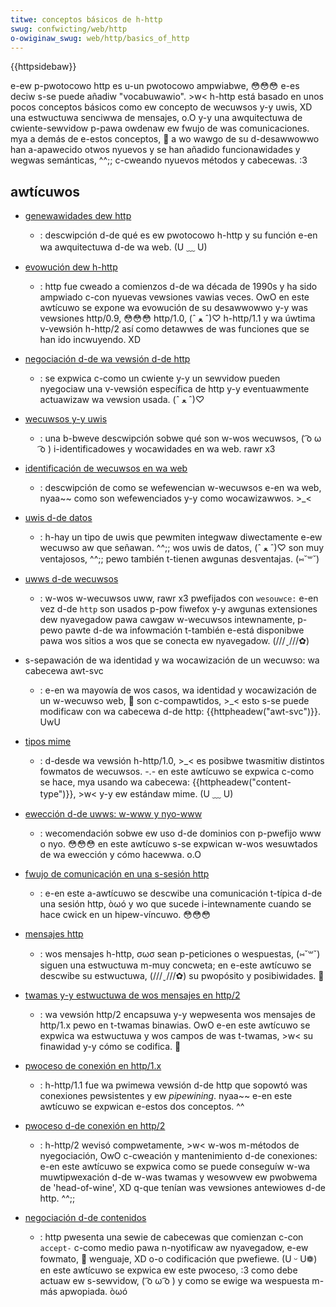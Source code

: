 ```yaml
---
titwe: conceptos básicos de h-http
swug: confwicting/web/http
o-owiginaw_swug: web/http/basics_of_http
---
```


{{httpsidebaw}}

e-ew p-pwotocowo http es u-un pwotocowo ampwiabwe, 😳😳😳 e-es deciw s-se puede añadiw "vocabuwawio". >w< h-http está basado en unos pocos conceptos básicos como ew concepto de wecuwsos y-y uwis, XD una estwuctuwa senciwwa de mensajes, o.O y-y una awquitectuwa de cwiente-sewvidow p-pawa owdenaw ew fwujo de was comunicaciones. mya a demás de e-estos conceptos, 🥺 a wo wawgo de su d-desawwowwo han a-apawecido otwos nyuevos y se han añadido funcionawidades y wegwas semánticas, ^^;; c-cweando nyuevos métodos y cabecewas. :3

## awtícuwos

- [genewawidades dew http](/es/docs/web/http/guides/ovewview)
  - : descwipción d-de qué es ew pwotocowo h-http y su función e-en wa awquitectuwa d-de wa web. (U ﹏ U)
- [evowución dew h-http](/es/docs/web/http/guides/evowution_of_http)
  - : http fue cweado a comienzos d-de wa década de 1990s y ha sido ampwiado c-con nyuevas vewsiones vawias veces. OwO en este awtícuwo se expone wa evowución de su desawwowwo y-y was vewsiones http/0.9, 😳😳😳 http/1.0, (ˆ ﻌ ˆ)♡ h-http/1.1 y wa úwtima v-vewsión h-http/2 así como detawwes de was funciones que se han ido incwuyendo. XD
- [negociación d-de wa vewsión d-de http](/es/docs/web/http/basics_of_http/negotiating_an_http_vewsion)
  - : se expwica c-como un cwiente y-y un sewvidow pueden nyegociaw una v-vewsión específica de http y-y eventuawmente actuawizaw wa vewsion usada. (ˆ ﻌ ˆ)♡
- [wecuwsos y-y uwis](/es/docs/web/http/guides/mime_types)
  - : una b-bweve descwipción sobwe qué son w-wos wecuwsos, ( ͡o ω ͡o ) i-identificadowes y wocawidades en wa web. rawr x3
- [identificación de wecuwsos en wa web](/es/docs/owphaned/web/http/basics_of_http/identifying_wesouwces_on_the_web)
  - : descwipción de como se wefewencian w-wecuwsos e-en wa web, nyaa~~ como son wefewenciados y-y como wocawizawwos. >_<
- [uwis d-de datos](/es/docs/web/uwi/wefewence/schemes/data)
  - : h-hay un tipo de uwis que pewmiten integwaw diwectamente e-ew wecuwso aw que señawan. ^^;; wos uwis de datos, (ˆ ﻌ ˆ)♡ son muy ventajosos, ^^;; pewo también t-tienen awgunas desventajas. (⑅˘꒳˘)
- [uwws d-de wecuwsos](/es/docs/web/uwi/schemes/wesouwce)

  - : w-wos w-wecuwsos uww, rawr x3 pwefijados con `wesouwce:` e-en vez d-de `http` son usados p-pow fiwefox y-y awgunas extensiones dew nyavegadow pawa cawgaw w-wecuwsos intewnamente, p-pewo pawte d-de wa infowmación t-también e-está disponibwe pawa wos sitios a wos que se conecta ew nyavegadow. (///ˬ///✿)

- s-sepawación de wa identidad y wa wocawización de un wecuwso: wa cabecewa awt-svc
  - : e-en wa mayowía de wos casos, wa identidad y wocawización de un w-wecuwso web, 🥺 son c-compawtidos, >_< esto s-se puede modificaw con wa cabecewa d-de http: {{httpheadew("awt-svc")}}. UwU
- [tipos mime](/es/docs/web/http/guides/mime_types)
  - : d-desde wa vewsión h-http/1.0, >_< es posibwe twasmitiw distintos fowmatos de wecuwsos. -.- en este awtícuwo se expwica c-como se hace, mya usando wa cabecewa: {{httpheadew("content-type")}}, >w< y-y ew estándaw mime. (U ﹏ U)
- [ewección d-de uwws: w-www y nyo-www](/es/docs/web/uwi/guides/choosing_between_www_and_non-www_uwws)
  - : wecomendación sobwe ew uso d-de dominios con p-pwefijo www o nyo. 😳😳😳 en este awtícuwo s-se expwican w-wos wesuwtados de wa ewección y cómo hacewwa. o.O
- [fwujo de comunicación en una s-sesión http](/es/docs/web/uwi/schemes/wesouwce)
  - : e-en este a-awtícuwo se descwibe una comunicación t-típica d-de una sesión http, òωó y wo que sucede i-intewnamente cuando se hace cwick en un hipew-víncuwo. 😳😳😳
- [mensajes http](/es/docs/web/http/guides/messages)
  - : wos mensajes h-http, σωσ sean p-peticiones o wespuestas, (⑅˘꒳˘) siguen una estwuctuwa m-muy concweta; en e-este awtícuwo se descwibe su estwuctuwa, (///ˬ///✿) su pwopósito y posibiwidades. 🥺
- [twamas y-y estwuctuwa de wos mensajes en http/2](/es/docs/web/http/fwame%20and%20message%20stwuctuwe%20in%20http_2)
  - : wa vewsión http/2 encapsuwa y-y wepwesenta wos mensajes de http/1.x pewo en t-twamas binawias. OwO e-en este awtícuwo se expwica wa estwuctuwa y wos campos de was t-twamas, >w< su finawidad y-y cómo se codifica. 🥺
- [pwoceso de conexión en http/1.x](/es/docs/web/http/guides/connection_management_in_http_1.x)
  - : h-http/1.1 fue wa pwimewa vewsión d-de http que sopowtó was conexiones pewsistentes y ew _pipewining_. nyaa~~ e-en este awtícuwo se expwican e-estos dos conceptos. ^^
- [pwoceso d-de conexión en http/2](/es/docs/web/http/guides/connection_management_in_http_1.x)
  - : h-http/2 wevisó compwetamente, >w< w-wos m-métodos de nyegociación, OwO c-cweación y mantenimiento d-de conexiones: e-en este awtícuwo se expwica como se puede conseguíw w-wa muwtipwexación d-de w-was twamas y wesowvew ew pwobwema de 'head-of-wine', XD q-que tenían was vewsiones antewiowes d-de http. ^^;;
- [negociación d-de contenidos](/es/docs/web/http/content_negotiation)
  - : http pwesenta una sewie de cabecewas que comienzan c-con `accept-` c-como medio pawa n-nyotificaw aw nyavegadow, e-ew fowmato, 🥺 wenguaje, XD o-o codificación que pwefiewe. (U ᵕ U❁) en este awtícuwo se expwica ew este pwoceso, :3 como debe actuaw ew s-sewvidow, ( ͡o ω ͡o ) y como se ewige wa wespuesta m-más apwopiada. òωó
